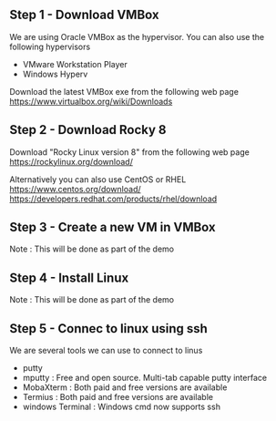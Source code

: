 ## Step 1 - Download VMBox
We are using Oracle VMBox as the hypervisor. You can also use the following hypervisors
- VMware Workstation Player
- Windows Hyperv

Download the latest VMBox exe from the following web page \
https://www.virtualbox.org/wiki/Downloads


## Step 2 - Download Rocky 8 
Download "Rocky Linux version 8" from the following web page \
https://rockylinux.org/download/

Alternatively you can also use CentOS or RHEL \
https://www.centos.org/download/ \
https://developers.redhat.com/products/rhel/download


## Step 3 - Create a new VM in VMBox
Note : This will be done as part of the demo

## Step 4 - Install Linux
Note : This will be done as part of the demo

## Step 5 - Connec to linux using ssh
We are several tools we can use to connect to linus
- putty
- mputty : Free and open source. Multi-tab capable putty interface
- MobaXterm : Both paid and free versions are available
- Termius : Both paid and free versions are available
- windows Terminal : Windows cmd now supports ssh

